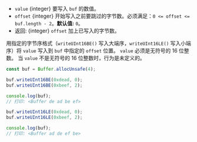 <!-- YAML
added: v0.5.5
changes:
  - version: v10.0.0
    pr-url: https://github.com/nodejs/node/pull/18395
    description: Removed `noAssert` and no implicit coercion of the offset
                 to `uint32` anymore.
-->

* `value` {integer} 要写入 `buf` 的数值。
* `offset` {integer} 开始写入之前要跳过的字节数。必须满足：`0 <= offset <= buf.length - 2`。**默认值:** `0`。
* 返回: {integer} `offset` 加上已写入的字节数。

用指定的字节序格式（`writeUInt16BE()` 写入大端序，`writeUInt16LE()` 写入小端序）将 `value` 写入到 `buf` 中指定的 `offset` 位置。
`value` 必须是无符号的 16 位整数。
当 `value` 不是无符号的 16 位整数时，行为是未定义的。

```js
const buf = Buffer.allocUnsafe(4);

buf.writeUInt16BE(0xdead, 0);
buf.writeUInt16BE(0xbeef, 2);

console.log(buf);
// 打印: <Buffer de ad be ef>

buf.writeUInt16LE(0xdead, 0);
buf.writeUInt16LE(0xbeef, 2);

console.log(buf);
// 打印: <Buffer ad de ef be>
```

